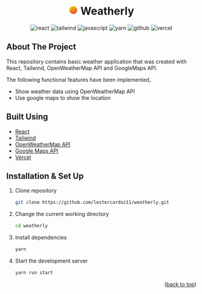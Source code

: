 <h1 align="center">
  <img src="public/logo192.png" alt="Logo" width="25" height="25"> Weatherly
</h1>
<p align="center">
  <img alt="react" src="https://img.shields.io/badge/React-20232A?style=for-the-badge&logo=react&logoColor=61DAFB" />
  <img alt="tailwind" src="https://img.shields.io/badge/Tailwind_CSS-38B2AC?style=for-the-badge&logo=tailwind-css&logoColor=white" />
  <img alt="javascript" src="https://img.shields.io/badge/JavaScript-323330?style=for-the-badge&logo=javascript&logoColor=F7DF1E" />
  <img alt="yarn" src="https://img.shields.io/badge/Yarn-2C8EBB?style=for-the-badge&logo=yarn&logoColor=white" />
  <img alt="github" src="https://img.shields.io/badge/GitHub-100000?style=for-the-badge&logo=github&logoColor=white" />
  <img alt="vercel" src="https://img.shields.io/badge/Vercel-000000?style=for-the-badge&logo=vercel&logoColor=white" />
</p>

## About The Project

This repository contains basic weather application that was created with React, Tailwind, OpenWeatherMap API and GoogleMaps API.

The following functional features have been implemented,
- Show weather data using OpenWeatherMap API 
- Use google maps to show the location

## Built Using

- [React](https://reactjs.org/)
- [Tailwind](https://tailwindcss.com/)
- [OpenWeatherMap API](https://openweathermap.org/)
- [Google Maps API](https://github.com/fullstackreact/google-maps-react)
- [Vercel](https://vercel.com)


## Installation & Set Up

1. Clone repository

   ```sh
   git clone https://github.com/lestercardoz11/weatherly.git
   ```

2. Change the current working directory

   ```sh
   cd weatherly
   ```

3. Install dependencies

   ```sh
   yarn
   ```
   
4. Start the development server

   ```sh
   yarn run start
   ```
   
<p align="right">(<a href="#top">back to top</a>)</p>
